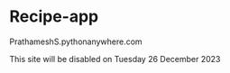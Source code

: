 # Recipe-app

PrathameshS.pythonanywhere.com

This site will be disabled on Tuesday 26 December 2023
